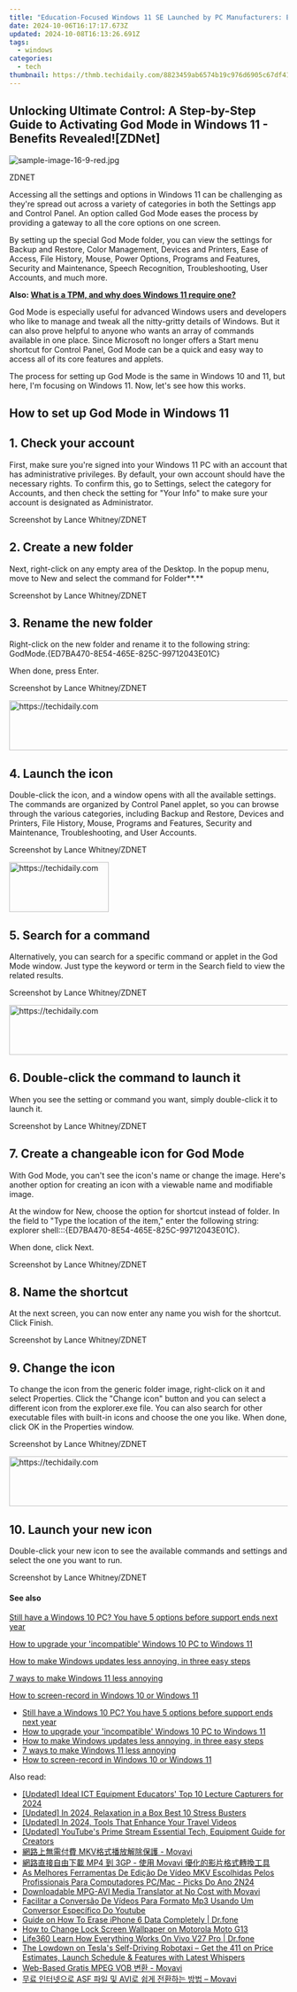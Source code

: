 ```yaml
---
title: "Education-Focused Windows 11 SE Launched by PC Manufacturers: Exploring New Possibilities - ZDNet"
date: 2024-10-06T16:17:17.673Z
updated: 2024-10-08T16:13:26.691Z
tags:
  - windows
categories:
  - tech
thumbnail: https://thmb.techidaily.com/8823459ab6574b19c976d6905c67df41ee5da35193b7ba8be663bba21950e5e8.jpg
---
```


## Unlocking Ultimate Control: A Step-by-Step Guide to Activating God Mode in Windows 11 - Benefits Revealed![ZDNet]

![sample-image-16-9-red.jpg](https://www.zdnet.com/a/img/resize/290d9f89bb1ad59305cdd1bad76bc67ae9f2160a/2024/09/09/e4557c45-e6e1-4d08-9cdd-d6b34abfe241/figure-top-how-to-manage-windows-11-with-god-mode.jpg?auto=webp&width=1280)

ZDNET

Accessing all the settings and options in Windows 11 can be challenging as they're spread out across a variety of categories in both the Settings app and Control Panel. An option called God Mode eases the process by providing a gateway to all the core options on one screen.

By setting up the special God Mode folder, you can view the settings for Backup and Restore, Color Management, Devices and Printers, Ease of Access, File History, Mouse, Power Options, Programs and Features, Security and Maintenance, Speech Recognition, Troubleshooting, User Accounts, and much more.

**Also: [What is a TPM, and why does Windows 11 require one?](https://www.zdnet.com/article/what-is-a-tpm-and-why-does-windows-11-require-one/)**

God Mode is especially useful for advanced Windows users and developers who like to manage and tweak all the nitty-gritty details of Windows. But it can also prove helpful to anyone who wants an array of commands available in one place. Since Microsoft no longer offers a Start menu shortcut for Control Panel, God Mode can be a quick and easy way to access all of its core features and applets.

The process for setting up God Mode is the same in Windows 10 and 11, but here, I'm focusing on Windows 11\. Now, let's see how this works.

## How to set up God Mode in Windows 11 

## 1\. Check your account

First, make sure you're signed into your Windows 11 PC with an account that has administrative privileges. By default, your own account should have the necessary rights. To confirm this, go to Settings, select the category for Accounts, and then check the setting for "Your Info" to make sure your account is designated as Administrator.

Screenshot by Lance Whitney/ZDNET

## 2\. Create a new folder

Next, right-click on any empty area of the Desktop. In the popup menu, move to New and select the command for Folder**.**

Screenshot by Lance Whitney/ZDNET

## 3\. Rename the new folder

Right-click on the new folder and rename it to the following string:  
 GodMode.{ED7BA470-8E54-465E-825C-99712043E01C}

When done, press Enter.

Screenshot by Lance Whitney/ZDNET

<!-- affiliate ads begin -->
<a href="https://appsumo.8odi.net/c/5597632/2144297/7443" target="_top" id="2144297">
  <img src="//a.impactradius-go.com/display-ad/7443-2144297" border="0" alt="https://techidaily.com" width="600" height="90"/>
</a>
<img height="0" width="0" src="https://appsumo.8odi.net/i/5597632/2144297/7443" style="position:absolute;visibility:hidden;" border="0" />
<!-- affiliate ads end -->

## 4\. Launch the icon

Double-click the icon, and a window opens with all the available settings. The commands are organized by Control Panel applet, so you can browse through the various categories, including Backup and Restore, Devices and Printers, File History, Mouse, Programs and Features, Security and Maintenance, Troubleshooting, and User Accounts.

Screenshot by Lance Whitney/ZDNET

<!-- affiliate ads begin -->
<a href="https://25home.pxf.io/c/5597632/2148639/16836" target="_top" id="2148639">
  <img src="//a.impactradius-go.com/display-ad/16836-2148639" border="0" alt="https://techidaily.com" width="180" height="90"/>
</a>
<img height="0" width="0" src="https://25home.pxf.io/i/5597632/2148639/16836" style="position:absolute;visibility:hidden;" border="0" />
<!-- affiliate ads end -->

## 5\. Search for a command

Alternatively, you can search for a specific command or applet in the God Mode window. Just type the keyword or term in the Search field to view the related results.

Screenshot by Lance Whitney/ZDNET

<!-- affiliate ads begin -->
<a href="https://appsumo.8odi.net/c/5597632/2082521/7443" target="_top" id="2082521">
  <img src="//a.impactradius-go.com/display-ad/7443-2082521" border="0" alt="https://techidaily.com" width="728" height="90"/>
</a>
<img height="0" width="0" src="https://appsumo.8odi.net/i/5597632/2082521/7443" style="position:absolute;visibility:hidden;" border="0" />
<!-- affiliate ads end -->

## 6\. Double-click the command to launch it

When you see the setting or command you want, simply double-click it to launch it.

Screenshot by Lance Whitney/ZDNET

## 7\. Create a changeable icon for God Mode

With God Mode, you can't see the icon's name or change the image. Here's another option for creating an icon with a viewable name and modifiable image.

At the window for New, choose the option for shortcut instead of folder. In the field to "Type the location of the item," enter the following string:  
 explorer shell:::{ED7BA470-8E54-465E-825C-99712043E01C}.

When done, click Next.

Screenshot by Lance Whitney/ZDNET

## 8\. Name the shortcut

At the next screen, you can now enter any name you wish for the shortcut. Click Finish.

Screenshot by Lance Whitney/ZDNET

## 9\. Change the icon

To change the icon from the generic folder image, right-click on it and select Properties. Click the "Change icon" button and you can select a different icon from the explorer.exe file. You can also search for other executable files with built-in icons and choose the one you like. When done, click OK in the Properties window.

Screenshot by Lance Whitney/ZDNET

<!-- affiliate ads begin -->
<a href="https://appsumo.8odi.net/c/5597632/2043638/7443" target="_top" id="2043638">
  <img src="//a.impactradius-go.com/display-ad/7443-2043638" border="0" alt="https://techidaily.com" width="728" height="90"/>
</a>
<img height="0" width="0" src="https://appsumo.8odi.net/i/5597632/2043638/7443" style="position:absolute;visibility:hidden;" border="0" />
<!-- affiliate ads end -->

## 10\. Launch your new icon

Double-click your new icon to see the available commands and settings and select the one you want to run.

Screenshot by Lance Whitney/ZDNET

#### See also

[Still have a Windows 10 PC? You have 5 options before support ends next year](https://www.zdnet.com/article/still-have-a-windows-10-pc-you-have-5-options-before-support-ends-in-2025/ "Still have a Windows 10 PC? You have 5 options before support ends next year")

[How to upgrade your 'incompatible' Windows 10 PC to Windows 11](https://www.zdnet.com/article/how-to-upgrade-your-incompatible-windows-10-pc-to-windows-11/ "How to upgrade your 'incompatible' Windows 10 PC to Windows 11")

[How to make Windows updates less annoying, in three easy steps](https://www.zdnet.com/article/how-to-make-windows-update-less-annoying-in-three-easy-steps/ "How to make Windows updates less annoying, in three easy steps")

[7 ways to make Windows 11 less annoying](https://www.zdnet.com/article/seven-ways-to-make-windows-11-less-annoying/ "7 ways to make Windows 11 less annoying")

[How to screen-record in Windows 10 or Windows 11](https://www.zdnet.com/article/how-to-screen-record-in-windows-10-or-11/ "How to screen-record in Windows 10 or Windows 11")

* [Still have a Windows 10 PC? You have 5 options before support ends next year](https://www.zdnet.com/article/still-have-a-windows-10-pc-you-have-5-options-before-support-ends-in-2025/ "Still have a Windows 10 PC? You have 5 options before support ends next year")
* [How to upgrade your 'incompatible' Windows 10 PC to Windows 11](https://www.zdnet.com/article/how-to-upgrade-your-incompatible-windows-10-pc-to-windows-11/ "How to upgrade your 'incompatible' Windows 10 PC to Windows 11")
* [How to make Windows updates less annoying, in three easy steps](https://www.zdnet.com/article/how-to-make-windows-update-less-annoying-in-three-easy-steps/ "How to make Windows updates less annoying, in three easy steps")
* [7 ways to make Windows 11 less annoying](https://www.zdnet.com/article/seven-ways-to-make-windows-11-less-annoying/ "7 ways to make Windows 11 less annoying")
* [How to screen-record in Windows 10 or Windows 11](https://www.zdnet.com/article/how-to-screen-record-in-windows-10-or-11/ "How to screen-record in Windows 10 or Windows 11")

<ins class="adsbygoogle"
     style="display:block"
     data-ad-format="autorelaxed"
     data-ad-client="ca-pub-7571918770474297"
     data-ad-slot="1223367746"></ins>

<ins class="adsbygoogle"
     style="display:block"
     data-ad-client="ca-pub-7571918770474297"
     data-ad-slot="8358498916"
     data-ad-format="auto"
     data-full-width-responsive="true"></ins>

<span class="atpl-alsoreadstyle">Also read:</span>
<div><ul>
<li><a href="https://screen-capture.techidaily.com/updated-ideal-ict-equipment-educators-top-10-lecture-capturers-for-2024/"><u>[Updated] Ideal ICT Equipment Educators' Top 10 Lecture Capturers for 2024</u></a></li>
<li><a href="https://screen-activity-recording.techidaily.com/updated-in-2024-relaxation-in-a-box-best-10-stress-busters/"><u>[Updated] In 2024, Relaxation in a Box Best 10 Stress Busters</u></a></li>
<li><a href="https://fox-access.techidaily.com/updated-in-2024-tools-that-enhance-your-travel-videos/"><u>[Updated] In 2024, Tools That Enhance Your Travel Videos</u></a></li>
<li><a href="https://youtube-lab.techidaily.com/ed-youtubes-prime-stream-essential-tech-equipment-guide-for-creators/"><u>[Updated] YouTube's Prime Stream Essential Tech, Equipment Guide for Creators</u></a></li>
<li><a href="https://win-wonderful.techidaily.com/1726228027308-mkv-movavi/"><u>網路上無需付費 MKV格式播放解除保護 - Movavi</u></a></li>
<li><a href="https://win-wonderful.techidaily.com/mp4-3gp-movavi/"><u>網路直接自由下載 MP4 到 3GP - 使用 Movavi 優化的影片格式轉換工具</u></a></li>
<li><a href="https://win-wonderful.techidaily.com/as-melhores-ferramentas-de-edicao-de-video-mkv-escolhidas-pelos-profissionais-para-computadores-pcmac-picks-do-ano-2n24/"><u>As Melhores Ferramentas De Edição De Vídeo MKV Escolhidas Pelos Profissionais Para Computadores PC/Mac - Picks Do Ano 2N24</u></a></li>
<li><a href="https://win-wonderful.techidaily.com/downloadable-mpg-avi-media-translator-at-no-cost-with-movavi/"><u>Downloadable MPG-AVI Media Translator at No Cost with Movavi</u></a></li>
<li><a href="https://win-wonderful.techidaily.com/facilitar-a-conversao-de-videos-para-formato-mp3-usando-um-conversor-especifico-do-youtube/"><u>Facilitar a Conversão De Vídeos Para Formato Mp3 Usando Um Conversor Específico Do Youtube</u></a></li>
<li><a href="https://phone-solutions.techidaily.com/guide-on-how-to-erase-iphone-6-data-completely-drfone-by-drfone-ios-full-data-eraser-ios-full-data-eraser/"><u>Guide on How To Erase iPhone 6 Data Completely | Dr.fone</u></a></li>
<li><a href="https://android-unlock.techidaily.com/how-to-change-lock-screen-wallpaper-on-motorola-moto-g13-by-drfone-android/"><u>How to Change Lock Screen Wallpaper on Motorola Moto G13</u></a></li>
<li><a href="https://fake-location.techidaily.com/life360-learn-how-everything-works-on-vivo-v27-pro-drfone-by-drfone-virtual-android/"><u>Life360 Learn How Everything Works On Vivo V27 Pro | Dr.fone</u></a></li>
<li><a href="https://techtrends.techidaily.com/the-lowdown-on-teslas-self-driving-robotaxi-get-the-411-on-price-estimates-launch-schedule-and-features-with-latest-whispers/"><u>The Lowdown on Tesla's Self-Driving Robotaxi – Get the 411 on Price Estimates, Launch Schedule & Features with Latest Whispers</u></a></li>
<li><a href="https://win-wonderful.techidaily.com/web-based-gratis-mpeg-vob-movavi/"><u>Web-Based Gratis MPEG VOB 변환 - Movavi</u></a></li>
<li><a href="https://win-wonderful.techidaily.com/asf-avi-movavi/"><u>무료 인터넷으로 ASF 파일 및 AVI로 쉽게 전환하는 방법 – Movavi</u></a></li>
</ul></div>

